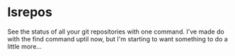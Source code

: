 # lsrepos
See the status of all your git repositories with one command. I've made do with the find command uptil now, but I'm starting to want something to do a little more...

